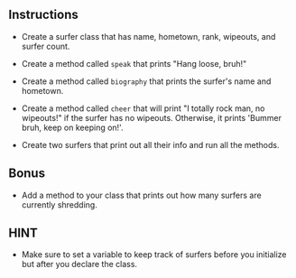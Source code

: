 ## Instructions

* Create a surfer class that has name, hometown, rank, wipeouts, and surfer count.

* Create a method called `speak` that prints "Hang loose, bruh!"

* Create a method called `biography` that prints the surfer's name and hometown.

* Create a method called `cheer` that will print "I totally rock man, no wipeouts!" if the surfer has no wipeouts. Otherwise, it prints 'Bummer bruh, keep on keeping on!'.

* Create two surfers that print out all their info and run all the methods.


## Bonus
* Add a method to your class that prints out how many surfers are currently shredding.

## HINT

* Make sure to set a variable to keep track of surfers before you initialize but after you declare the class.